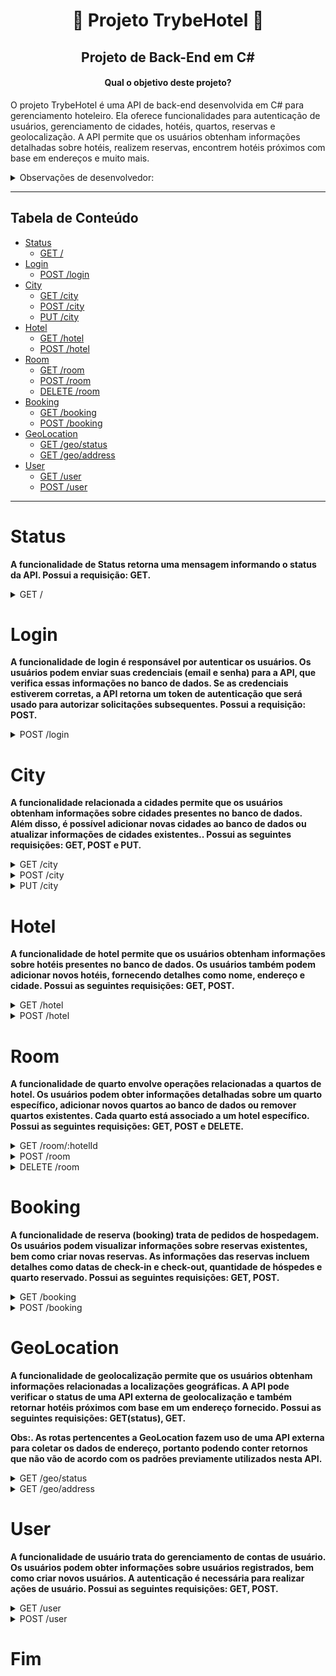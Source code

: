 <h1 align="center"> 🏨 Projeto TrybeHotel 🏨 </h1>

<h2 align="center">Projeto de Back-End em C#</h2>

<h4 align="center">Qual o objetivo deste projeto?</h4>

<p>O projeto TrybeHotel é uma API de back-end desenvolvida em C# para gerenciamento hoteleiro. Ela oferece funcionalidades para autenticação de usuários, gerenciamento de cidades, hotéis, quartos, reservas e geolocalização. A API permite que os usuários obtenham informações detalhadas sobre hotéis, realizem reservas, encontrem hotéis próximos com base em endereços e muito mais.</p>

<details>
<summary>Observações de desenvolvedor:</summary>

<br>
<p>1. O projeto faz uso da arquitetura MSC(Model, Service, Controller) para mais fácil manutenção e escalabilidade de código.</p>
<p>2. O projeto faz uso de Entity Framework para facilitar, agilizar e simplificar o processo de requisição junto ao banco de dados.</p>
<p>3. O projeto faz uso de um sistema de autenticação e autorização utilizando JWT(Json Web Token), possuindo permissões de <strong>Cliente</strong> ou <strong>Administrador</strong>.</p>
<br>

</details>

------------

<h2>Tabela de Conteúdo</h2>

- [Status](#status)
  - [GET /](#get-)
- [Login](#login)
  - [POST /login](#post-login)
- [City](#city)
  - [GET /city](#get-city)
  - [POST /city](#post-city)
  - [PUT /city](#put-city)
- [Hotel](#hotel)
  - [GET /hotel](#get-hotel)
  - [POST /hotel](#post-hotel)
- [Room](#room)
  - [GET /room](#get-room)
  - [POST /room](#post-room)
  - [DELETE /room](#delete-room)
- [Booking](#booking)
  - [GET /booking](#get-booking)
  - [POST /booking](#post-booking)
- [GeoLocation](#geolocation)
  - [GET /geo/status](#get-geo-status)
  - [GET /geo/address](#get-geo-address)
- [User](#user)
  - [GET /user](#get-user)
  - [POST /user](#post-user)


------------

<h1>Status</h1>

<strong> A funcionalidade de Status retorna uma mensagem informando o status da API. Possui a requisição: GET.</strong>

<details>
<summary>GET /</summary>
<h3>GET /</h3>

<strong>Retorna um objeto com a "message" informando o status da API.</strong>

<strong>Endereço de requisição - [ GET `/` ]</strong>

<h4>Corpo da Requisição:</h4>

Não requer informação no corpo da requisição.

<h3>Respostas da API:</h3>

    { "message": "online" }

</details>
<h1>Login</h1>

<strong>A funcionalidade de login é responsável por autenticar os usuários. Os usuários podem enviar suas credenciais (email e senha) para a API, que verifica essas informações no banco de dados. Se as credenciais estiverem corretas, a API retorna um token de autenticação que será usado para autorizar solicitações subsequentes. Possui a requisição: POST.</strong>

<details>
<summary>POST /login</summary>
<h3>POST /login</h3>

<strong>Endereço de requisição - [ POST `/login` ]</strong>

<strong>Verifica os dados de login e retorna um token de sucesso ou erro.</strong>

<h4>Corpo da Requisição:</h4>

O corpo da requisição deve seguir o formato abaixo:

    {
    	"Email": "rebeca.santos@trybehotel.com",
    	"Password": "123456"
    }

<h3>Respostas da API:</h3>
<details>
<summary><strong>Em caso de login válido (Status 200):</strong></summary>

    {
    	"token": "eyJhbGciOiJIUzI1NiIsInR5cCI6IkpXVCJ9.eyJyb2xlIjoiYWRtaW4iLCJlbWFpbCI6ImRhbmlsby5zaWx2YUBiZXRyeWJlLmNvbSIsIm5iZiI6MTY4ODQxMTIxMiwiZXhwIjoxNjg4NDk3NjEyLCJpYXQiOjE2ODg0MTEyMTJ9.q1cNj2_xspeQC6Uz1maV79P95hVtWH4Z7auZgOen-Qo",
    }

</details>
<details>
<summary><strong>Em caso de login inválido (Status 401):</strong></summary>

    {
    	"message": "Incorrect e-mail or password"
    }

</details>
</details>
<h1>City</h1>

<strong>A funcionalidade relacionada a cidades permite que os usuários obtenham informações sobre cidades presentes no banco de dados. Além disso, é possível adicionar novas cidades ao banco de dados ou atualizar informações de cidades existentes.. Possui as seguintes requisições: GET, POST e PUT.</strong>

<details>
<summary>GET /city</summary>
<h2>GET /city</h2>

<strong>Endereço de requisição - [ GET `/city` ]</strong>

<strong>Retorna informações sobre cidades presentes no banco de dados.</strong>

<h4>Corpo da Requisição:</h4>

Não requer informação no corpo da requisição.

<h4>Resposta da API:</h4>

A resposta segue o formato abaixo com status <code>200</code>:

    [
      {
    	"cityId": 1,
    	"name": "Blumenau",
    	"state": "SC"
      },
      /* ... */
    ]

</details>

<details>
<summary>POST /city</summary>
<h2>POST /city</h2>

<strong>Endereço de requisição - [ POST `/city` ]</strong>

<strong>Adiciona uma nova cidade ao banco de dados.</strong>

<h4>Corpo da Requisição:</h4>

O corpo da requisição deve seguir o formato abaixo:

    {
    	"Name": "Blumenau",
    	"State": "SC"
    }

<h4>Resposta da API:</h4>
A resposta segue o formato abaixo com status <code>201</code>:

    {
    	"cityId": 1,
    	"name": "Blumenau",
    	"state": "SC"
    }

</details>

<details>
<summary>PUT /city</summary>
<h2>PUT /city</h2>

<strong>Endereço de requisição - [ PUT `/city` ]</strong>

<strong>Atualiza informações de uma cidade existente no banco de dados.</strong>

<h4>Corpo da Requisição:</h4>

O corpo da requisição deve seguir o formato abaixo:

    {
    	"CityId": 1,
    	"Name": "Blumenau",
    	"State": "SC"
    }
<h4>
 Resposta da API:
</h4>
A resposta segue o formato abaixo com status <code>200</code>:

    {
    	"cityId": 1,
    	"name": "Blumenau",
    	"state": "SC"
    }

</details>

<h1>Hotel</h1>

<strong>A funcionalidade de hotel permite que os usuários obtenham informações sobre hotéis presentes no banco de dados. Os usuários também podem adicionar novos hotéis, fornecendo detalhes como nome, endereço e cidade. Possui as seguintes requisições: GET, POST.</strong>

<details>
<summary>GET /hotel</summary>
<h2>GET /hotel</h2>

<strong>Endereço de requisição - [ GET `/hotel` ]</strong>

<strong>Retorna informações sobre hotéis presentes no banco de dados.</strong>

<h4>Corpo da Requisição:</h4>

Não requer informação no corpo da requisição.

<h4>Resposta da API:</h4>
A resposta segue o formato abaixo com status <code>200</code>:

    [
      {
    	"hotelId": 1,
    	"name": "Trybe Hotel BNU 1",
    	"address": "Rua XV de Novembro",
    	"cityId": 1,
    	"cityName": "Blumenau",
    	"state": "SC"
      },
      /* ... */
    ]

</details>

<details>
<summary>POST /hotel</summary>
<h2>POST /hotel</h2>

<strong>Endereço de requisição - [ POST `/hotel` ]</strong>

<strong>Adiciona um novo hotel ao banco de dados.</strong>

-- Obs.: É necessário token de autenticação como **Administrador** --

<h4>Corpo da Requisição:</h4>

O corpo da requisição deve seguir o formato abaixo:

    {
	"Name":"Trybe Hotel BNU 1",
	"Address":"Rua XV de Novembro",
	"CityId": 1
    }

<h4>Resposta da API</h4>
A resposta segue o formato abaixo com status <code>201</code>:

    {
    	"hotelId": 1,
    	"name": "Trybe Hotel BNU 1",
    	"address": "Rua XV de Novembro",
    	"cityId": 1,
    	"cityName": "Blumenau",
    	"state": "SC"
    }

</details>

 <h1>Room</h1>

<strong>A funcionalidade de quarto envolve operações relacionadas a quartos de hotel. Os usuários podem obter informações detalhadas sobre um quarto específico, adicionar novos quartos ao banco de dados ou remover quartos existentes. Cada quarto está associado a um hotel específico. Possui as seguintes requisições: GET, POST e DELETE.</strong>

<details>
<summary>GET /room/:hotelId</summary>
<h2>GET /room/:hotelId</h2>

<strong>Endereço de requisição - [ GET `/room/:hotelId` ]</strong>

<strong>Retorna todos os quartos de um determinado hotel a partir de um ID</strong>

<h4>Corpo da Requisição:</h4>

O corpo da requisição é vazio, com o ID do quarto vindo do próprio endereço de requisição { `/:hotelId` }

<h3>Resposta da API:</h3>
A resposta segue o formato abaixo com status <code>200</code>

    [
      {
    	"roomId": 1,
    	"name": "Suite básica",
    	"capacity": 2,
    	"image": "image suite",
    	"hotel": {
    		"hotelId": 1,
    		"name": "Trybe Hotel BNU 1",
    		"address": "Rua XV de Novembro",
    		"cityId": 1,
    		"cityName": "Blumenau",
    		"state": "SC"
      	  }
      }
    ]

</details>

<details>
<summary>POST /room</summary>
<h2>POST /room</h2>

<strong>Endereço de requisição - [ POST `/room` ]</strong>

<strong>Adiciona um novo quarto ao banco de dados.</strong>

-- Obs.: É necessário token de autenticação como **Administrador** --

<h4>Corpo da Requisição:</h4>

O corpo da requisição deve seguir o formato abaixo:

    {
    	"Name":"Suite básica",
    	"Capacity":2,
    	"Image":"image suite",
    	"HotelId": 1
    }

<h4>Resposta da API:</h4>
A resposta segue o formato abaixo com status <code>201</code>:

    {
    	"roomId": 1,
    	"name": "Suite básica",
    	"capacity": 2,
    	"image": "image suite",
    	"hotel": {
    		"hotelId": 1,
    		"name": "Trybe Hotel BNU 1",
    		"address": "Rua XV de Novembro",
    		"cityId": 1,
    		"cityName": "Blumenau",
    		"state": "SC"
    	}
    }

</details>

<details>
<summary>DELETE /room</summary>
<h2>DELETE /room</h2>

<strong>Endereço de requisição - [ DELETE `/room/:roomId` ]</strong>

<strong>Remove um quarto do banco de dados.</strong>

-- Obs.: É necessário token de autenticação como **Administrador** --

<h4>Corpo da Requisição:</h4>

O corpo da requisição é vazio, com o ID do quarto vindo do próprio endereço de requisição { `/:roomId` }

<h4>Resposta da API:</h4>

<strong>A API responde apenas com um status <code>403</code></strong>

</details>

<h1>Booking</h1>

<strong>A funcionalidade de reserva (booking) trata de pedidos de hospedagem. Os usuários podem visualizar informações sobre reservas existentes, bem como criar novas reservas. As informações das reservas incluem detalhes como datas de check-in e check-out, quantidade de hóspedes e quarto reservado. Possui as seguintes requisições: GET, POST.</strong>

<details>
<summary>GET /booking</summary>
<h2>GET /booking</h2>

<strong>Endereço de requisição - [ GET `/booking` ]</strong>

<strong>Retorna informações sobre reservas/pedidos presentes no banco de dados.</strong>

<h4>Corpo da Requisição:</h4>

-- Obs.: É necessário token de autenticação como **Cliente** --

Não requer informação no corpo da requisição.

<h4>Resposta da API:</h4>
A resposta segue o formato abaixo com status <code>200</code>:

	{
    	"bookingId": 1,
    	"checkIn": "2030-08-27T00:00:00",
    	"checkOut": "2030-08-28T00:00:00",
    	"guestQuant": 1,
    	"room": {
    		"roomId": 1,
    		"name": "Suite básica",
    		"capacity": 2,
    		"image": "image suite",
    		"hotel": {
    			"hotelId": 1,
    			"name": "Trybe Hotel BNU 1",
    			"address": "Rua XV de Novembro",
    			"cityId": 1,
    			"cityName": "Blumenau",
    			"state": "SC"
			}
		}
	}

</details>

<details>
<summary>POST /booking</summary>
<h2>POST /booking</h2>

<strong>Endereço de requisição - [ POST `/booking` ]</strong>

<strong>Faz uma nova reserva/pedido no banco de dados.</strong>

-- Obs.: É necessário token de autenticação como **Cliente** --

<h4>Corpo da Requisição:</h4>

O corpo da requisição deve seguir o formato abaixo:

<strong>Obs.: A quantidade de "Guests" não pode ser maior do que a capacidade do quarto!</strong>

    {
    	"CheckIn":"2030-08-27",
    	"CheckOut":"2030-08-28",
    	"GuestQuant":"1",
    	"RoomId":1
    }

<h4>
Resposta da API:
</h4>

<details>
<summary><strong>Em caso de sucesso (Status 201):</strong></summary>

        {
        	"bookingId": 1,
        	"checkIn": "2030-08-27T00:00:00",
        	"checkOut": "2030-08-28T00:00:00",
        	"guestQuant": 1,
        	"room": {
        		"roomId": 1,
        		"name": "Suite básica",
        		"capacity": 2,
        		"image": "image suite",
        		"hotel": {
        			"hotelId": 1,
        			"name": "Trybe Hotel BNU 1",
        			"address": "Rua XV de Novembro",
        			"cityId": 1,
        			"cityName": "Blumenau",
        			"state": "SC"
        			}
        		}
        }

</details>

<details>
<summary><strong>Em caso de falha (Status 400):</strong></summary>

    {
    	"message": "Guest quantity over room capacity"
    }

</details>

</details>

<h1>GeoLocation</h1>

<strong>A funcionalidade de geolocalização permite que os usuários obtenham informações relacionadas a localizações geográficas. A API pode verificar o status de uma API externa de geolocalização e também retornar hotéis próximos com base em um endereço fornecido. Possui as seguintes requisições: GET(status), GET.</strong>

<strong>Obs:. As rotas pertencentes a GeoLocation fazem uso de uma API externa para coletar os dados de endereço, portanto podendo conter retornos que não vão de acordo com os padrões previamente utilizados nesta API.</strong>

<details>
<summary>GET /geo/status</summary>
<h2>GET /geo/status</h2>
<strong>Endereço de requisição - [ GET <code>/geo/status</code> ]</strong>

<strong>Verifica o status da API externa de geolocalização.</strong>

<h4>Corpo da Requisição:</h4>

Não requer informação no corpo da requisição.

<h4>Resposta da API:</h4>
Caso a API externa esteja em pleno funcionamento, a resposta seguirá o formato abaixo, com status <code>200</code>:

    {
    	"status": 200,
    	"message": "OK",
    	"data_updated": "2020-05-04T14:47:00+00:00",
    	"software_version": "3.6.0-0",
    	"database_version": "3.6.0-0"
    }

</details>

<details>
<summary>GET /geo/address</summary>
<h2>GET /geo/address</h2>

<strong>Endereço de requisição - [ GET `/geo/address` ]</strong>

<strong>Retorna hotéis próximos com base em um endereço.</strong>

<h4>Corpo da Requisição:</h4>

O corpo da requisição deve seguir o formato abaixo:

    {
    	"Address": "Rodovia Antonio Heil",
    	"City":"Brusque",
    	"State":"SC"
    }

<h4>Resposta da API:</h4>
Caso a API externa esteja em pleno funcionamento, a resposta seguirá o formato abaixo, com status <code>200</code>:

      [
          {
    		"hotelId": 2,
    		"name": "Trybe Hotel BQ 2",
    		"address": "Rodovia Atonio Heil 2",
    		"cityName": "Brusque",
    		"state": "SC",
    		"distance": 64
          },
          {
    		"hotelId": 1,
    		"name": "Trybe Hotel BQ 3",
    		"address": "Rodovia Antonio Heil 3",
    		"cityName": "Itajaí",
    		"state": "SC",
    		"distance": 89
          },
        /* ... */
      }

</details>

<h1>User</h1>

<strong>A funcionalidade de usuário trata do gerenciamento de contas de usuário. Os usuários podem obter informações sobre usuários registrados, bem como criar novos usuários. A autenticação é necessária para realizar ações de usuário. Possui as seguintes requisições: GET, POST.</strong>

<details>
<summary>GET /user</summary>
<h2>GET /user</h2>

<strong>Endereço de requisição - [ GET `/user` ]</strong>

<strong>Retorna informações sobre usuários presentes no banco de dados.</strong>

-- Obs.: É necessário token de autenticação como **Administrador** --

<h4>Corpo da Requisição:</h4>

Não requer informação no corpo da requisição.

<h4>Resposta da API:</h4>
A resposta segue o formato abaixo com status <code>200</code>:

    [
        {
    		"userId": 1,
    		"name": "Rebecca",
    		"email": "rebecca.guts@trybehotel.com",
    		"userType": "client"
        },
      /*...*/
    ]

</details>

<details>
<summary>POST /user</summary>
<h2>POST /user</h2>

<strong>Endereço de requisição - [ POST `/user` ]</strong>

<strong>Cria um novo usuário no banco de dados.</strong>

<strong>Obs.: Não é possível cadastrar um e-mail já existente no banco de dados.</strong>
<strong>Obs.: Na criação de um novo usuário, o campo userType é automaticamente definido como "client".</strong>

<h4>Corpo da Requisição:</h4>

O corpo da requisição deve seguir o formato abaixo:

    {
    	"Name":"Rebecca",
    	"Email": "rebecca.guts@trybehotel.com",
    	"Password": "123456"
    }

<h4>Resposta da API:</h4>

<details>
<summary><strong>Em caso de sucesso (Status 201):</strong></summary>

    {
    	"userId": 1,
    	"Name":"Rebecca",
    	"Email": "rebecca.guts@trybehotel.com",
    	"userType": "client"
    }

</details>

<details>
<summary><strong>Em caso de falha (Status 409):</strong></summary>

    {
    	"message": "User email already exists"
    }

</details>

</details>

<h1>Fim</h1>
